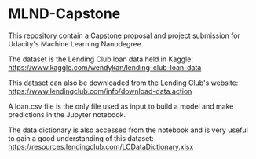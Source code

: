 # MLND-Capstone
This repository contain a Capstone proposal and project submission for Udacity's Machine Learning Nanodegree

The dataset is the Lending Club loan data held in Kaggle: https://www.kaggle.com/wendykan/lending-club-loan-data

This dataset can also be downloaded from the Lending Club's website: https://www.lendingclub.com/info/download-data.action

A loan.csv file is the only file used as input to build a model and make predictions in the Jupyter notebook.

The data dictionary is also accessed from the notebook and is very useful to gain a good understanding of this dataset: https://resources.lendingclub.com/LCDataDictionary.xlsx
